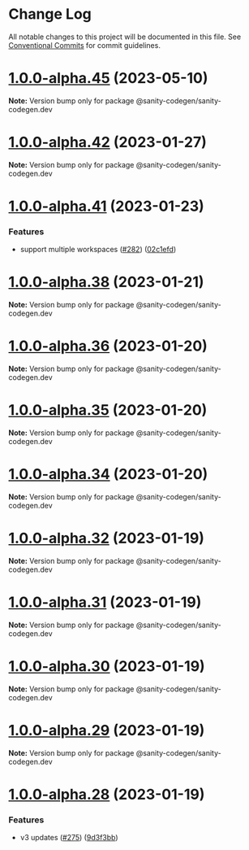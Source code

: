 # Change Log

All notable changes to this project will be documented in this file.
See [Conventional Commits](https://conventionalcommits.org) for commit guidelines.

# [1.0.0-alpha.45](https://github.com/ricokahler/sanity-codegen/compare/v1.0.0-alpha.44...v1.0.0-alpha.45) (2023-05-10)

**Note:** Version bump only for package @sanity-codegen/sanity-codegen.dev

# [1.0.0-alpha.42](https://github.com/ricokahler/sanity-codegen/compare/v1.0.0-alpha.41...v1.0.0-alpha.42) (2023-01-27)

**Note:** Version bump only for package @sanity-codegen/sanity-codegen.dev

# [1.0.0-alpha.41](https://github.com/ricokahler/sanity-codegen/compare/v1.0.0-alpha.40...v1.0.0-alpha.41) (2023-01-23)

### Features

- support multiple workspaces ([#282](https://github.com/ricokahler/sanity-codegen/issues/282)) ([02c1efd](https://github.com/ricokahler/sanity-codegen/commit/02c1efd3cf38430e0c0afb2f1b35ffd051d8b134))

# [1.0.0-alpha.38](https://github.com/ricokahler/sanity-codegen/compare/v1.0.0-alpha.37...v1.0.0-alpha.38) (2023-01-21)

**Note:** Version bump only for package @sanity-codegen/sanity-codegen.dev

# [1.0.0-alpha.36](https://github.com/ricokahler/sanity-codegen/compare/v1.0.0-alpha.35...v1.0.0-alpha.36) (2023-01-20)

**Note:** Version bump only for package @sanity-codegen/sanity-codegen.dev

# [1.0.0-alpha.35](https://github.com/ricokahler/sanity-codegen/compare/v1.0.0-alpha.34...v1.0.0-alpha.35) (2023-01-20)

**Note:** Version bump only for package @sanity-codegen/sanity-codegen.dev

# [1.0.0-alpha.34](https://github.com/ricokahler/sanity-codegen/compare/v1.0.0-alpha.32...v1.0.0-alpha.34) (2023-01-20)

**Note:** Version bump only for package @sanity-codegen/sanity-codegen.dev

# [1.0.0-alpha.32](https://github.com/ricokahler/sanity-codegen/compare/v1.0.0-alpha.31...v1.0.0-alpha.32) (2023-01-19)

**Note:** Version bump only for package @sanity-codegen/sanity-codegen.dev

# [1.0.0-alpha.31](https://github.com/ricokahler/sanity-codegen/compare/v1.0.0-alpha.30...v1.0.0-alpha.31) (2023-01-19)

**Note:** Version bump only for package @sanity-codegen/sanity-codegen.dev

# [1.0.0-alpha.30](https://github.com/ricokahler/sanity-codegen/compare/v1.0.0-alpha.29...v1.0.0-alpha.30) (2023-01-19)

**Note:** Version bump only for package @sanity-codegen/sanity-codegen.dev

# [1.0.0-alpha.29](https://github.com/ricokahler/sanity-codegen/compare/v1.0.0-alpha.28...v1.0.0-alpha.29) (2023-01-19)

**Note:** Version bump only for package @sanity-codegen/sanity-codegen.dev

# [1.0.0-alpha.28](https://github.com/ricokahler/sanity-codegen/compare/v1.0.0-alpha.26...v1.0.0-alpha.28) (2023-01-19)

### Features

- v3 updates ([#275](https://github.com/ricokahler/sanity-codegen/issues/275)) ([9d3f3bb](https://github.com/ricokahler/sanity-codegen/commit/9d3f3bb62e9265da09451e01475d60c3bd3afd86))
